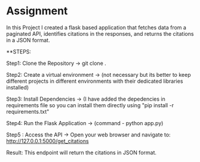 # Assignment
In this Project I created a flask based application that fetches data from a paginated API, identifies citations in the responses, and returns the citations in a JSON format.


**STEPS:

Step1: Clone the Repository -> git clone <repository-url>.

Step2: Create a virtual environment -> (not necessary but its better to keep different projects in different environments with their dedicated libraries installed)

Step3: Install Dependencies -> (I have added the depedencies in requirements file so you can install them directly using "pip install -r requirements.txt"

Step4: Run the Flask Application -> (command - python app.py)

Step5 : Access the API ->
Open your web browser and navigate to: http://127.0.0.1:5000/get_citations

Result: This endpoint will return the citations in JSON format.



